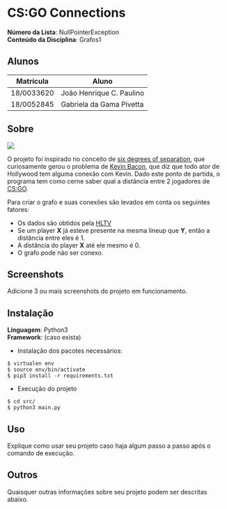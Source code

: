 # CS:GO Connections

**Número da Lista**: NullPointerException<br>
**Conteúdo da Disciplina**: Grafos1<br>

## Alunos
|Matrícula | Aluno |
| -- | -- |
| 18/0033620  |  João Henrique C. Paulino |
| 18/0052845  |  Gabriela da Gama Pivetta |

## Sobre 
<img src="https://img-tlctv1.mncdn.com/mnresize/640/-/upload/20-08/07/cs-go-101-620x350.jpg?0.7478140750624982">

O projeto foi inspirado no conceito de [six degrees of separation](https://en.wikipedia.org/wiki/Six_degrees_of_separation#:~:text=Six%20degrees%20of%20separation%20is,as%20the%20six%20handshakes%20rule.), que curiosamente gerou o problema de [Kevin Bacon](https://blogs.ams.org/mathgradblog/2013/11/22/degrees-kevin-bacon/), que diz que todo ator de Hollywood tem alguma conexão com Kevin. Dado este ponto de partida, o programa tem como cerne saber qual a distância entre 2 jogadores de [CS:GO](https://store.steampowered.com/app/730/CounterStrike_Global_Offensive/?l=brazilian).

Para criar o grafo e suas conexões são levados em conta os seguintes fatores:
 - Os dados são obtidos pela [HLTV](https://www.hltv.org/stats/teams)
 - Se um player **X** já esteve presente na mesma lineup que **Y**, então a distância entre eles é 1.
 - A distância do player **X** até ele mesmo é 0.
 - O grafo pode não ser conexo.

## Screenshots
Adicione 3 ou mais screenshots do projeto em funcionamento.

## Instalação 

**Linguagem**: Python3<br>
**Framework**: (caso exista)<br>

 - Instalação dos pacotes necessários:
 
  ```
  $ virtualen env
  $ source env/bin/activate
  $ pip3 install -r requirements.txt
  ```

 - Execução do projeto
  ```
  $ cd src/
  $ python3 main.py
  ```

## Uso 
Explique como usar seu projeto caso haja algum passo a passo após o comando de execução.

## Outros 
Quaisquer outras informações sobre seu projeto podem ser descritas abaixo.
